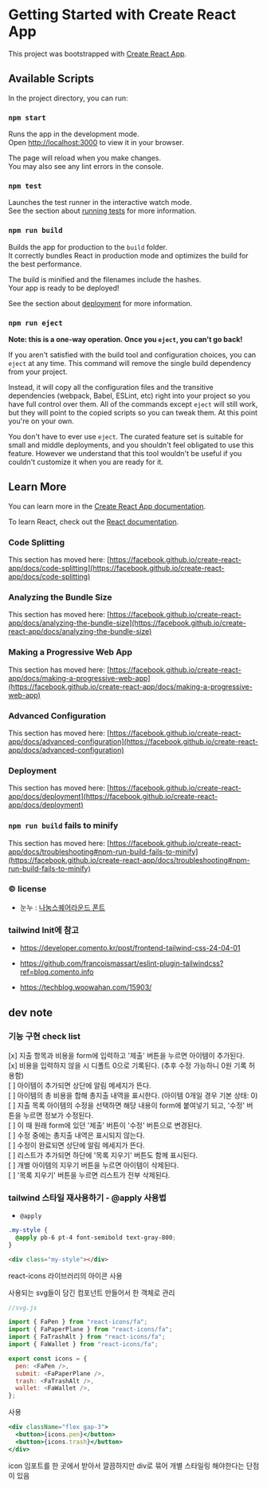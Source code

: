 # Getting Started with Create React App

This project was bootstrapped with [Create React App](https://github.com/facebook/create-react-app).

## Available Scripts

In the project directory, you can run:

### `npm start`

Runs the app in the development mode.\
Open [http://localhost:3000](http://localhost:3000) to view it in your browser.

The page will reload when you make changes.\
You may also see any lint errors in the console.

### `npm test`

Launches the test runner in the interactive watch mode.\
See the section about [running tests](https://facebook.github.io/create-react-app/docs/running-tests) for more information.

### `npm run build`

Builds the app for production to the `build` folder.\
It correctly bundles React in production mode and optimizes the build for the best performance.

The build is minified and the filenames include the hashes.\
Your app is ready to be deployed!

See the section about [deployment](https://facebook.github.io/create-react-app/docs/deployment) for more information.

### `npm run eject`

**Note: this is a one-way operation. Once you `eject`, you can't go back!**

If you aren't satisfied with the build tool and configuration choices, you can `eject` at any time. This command will remove the single build dependency from your project.

Instead, it will copy all the configuration files and the transitive dependencies (webpack, Babel, ESLint, etc) right into your project so you have full control over them. All of the commands except `eject` will still work, but they will point to the copied scripts so you can tweak them. At this point you're on your own.

You don't have to ever use `eject`. The curated feature set is suitable for small and middle deployments, and you shouldn't feel obligated to use this feature. However we understand that this tool wouldn't be useful if you couldn't customize it when you are ready for it.

## Learn More

You can learn more in the [Create React App documentation](https://facebook.github.io/create-react-app/docs/getting-started).

To learn React, check out the [React documentation](https://reactjs.org/).

### Code Splitting

This section has moved here: [https://facebook.github.io/create-react-app/docs/code-splitting](https://facebook.github.io/create-react-app/docs/code-splitting)

### Analyzing the Bundle Size

This section has moved here: [https://facebook.github.io/create-react-app/docs/analyzing-the-bundle-size](https://facebook.github.io/create-react-app/docs/analyzing-the-bundle-size)

### Making a Progressive Web App

This section has moved here: [https://facebook.github.io/create-react-app/docs/making-a-progressive-web-app](https://facebook.github.io/create-react-app/docs/making-a-progressive-web-app)

### Advanced Configuration

This section has moved here: [https://facebook.github.io/create-react-app/docs/advanced-configuration](https://facebook.github.io/create-react-app/docs/advanced-configuration)

### Deployment

This section has moved here: [https://facebook.github.io/create-react-app/docs/deployment](https://facebook.github.io/create-react-app/docs/deployment)

### `npm run build` fails to minify

This section has moved here: [https://facebook.github.io/create-react-app/docs/troubleshooting#npm-run-build-fails-to-minify](https://facebook.github.io/create-react-app/docs/troubleshooting#npm-run-build-fails-to-minify)

### © license

- 눈누 : [나눔스퀘어라운드 폰트](https://noonnu.cc/font_page/38)

### tailwind Init에 참고

- https://developer.comento.kr/post/frontend-tailwind-css-24-04-01

- https://github.com/francoismassart/eslint-plugin-tailwindcss?ref=blog.comento.info

- https://techblog.woowahan.com/15903/

## dev note

### 기능 구현 check list

[x] 지출 항목과 비용을 form에 입력하고 '제출' 버튼을 누르면 아이템이 추가된다.  
[x] 비용을 입력하지 않을 시 디폴트 0으로 기록된다. (추후 수정 가능하니 0원 기록 허용함)  
[ ] 아이템이 추가되면 상단에 알림 메세지가 뜬다.  
[ ] 아이템의 총 비용을 합해 총지출 내역을 표시한다. (아이템 0개일 경우 기본 상태: 0)  
[ ] 지출 목록 아이템의 수정을 선택하면 해당 내용이 form에 붙여넣기 되고, '수정' 버튼을 누르면 정보가 수정된다.  
[ ] 이 때 원래 form에 있던 '제출' 버튼이 '수정' 버튼으로 변경된다.  
[ ] 수정 중에는 총지출 내역은 표시되지 않는다.  
[ ] 수정이 완료되면 상단에 알림 메세지가 뜬다.  
[ ] 리스트가 추가되면 하단에 '목록 지우기' 버튼도 함께 표시된다.  
[ ] 개별 아이템의 지우기 버튼을 누르면 아이템이 삭제된다.  
[ ] '목록 지우기' 버튼을 누르면 리스트가 전부 삭제된다.

### tailwind 스타일 재사용하기 - @apply 사용법

- `@apply`

```css
.my-style {
  @apply pb-6 pt-4 font-semibold text-gray-800;
}
```

```html
<div class="my-style"></div>
```

react-icons 라이브러리의 아이콘 사용

사용되는 svg들이 담긴 컴포넌트 만들어서 한 객체로 관리

```js
//svg.js

import { FaPen } from "react-icons/fa";
import { FaPaperPlane } from "react-icons/fa";
import { FaTrashAlt } from "react-icons/fa";
import { FaWallet } from "react-icons/fa";

export const icons = {
  pen: <FaPen />,
  submit: <FaPaperPlane />,
  trash: <FaTrashAlt />,
  wallet: <FaWallet />,
};
```

사용

```jsx
<div className="flex gap-3">
  <button>{icons.pen}</button>
  <button>{icons.trash}</button>
</div>
```

icon 임포트를 한 곳에서 받아서 깔끔하지만
div로 묶어 개별 스타일링 해야한다는 단점이 있음
